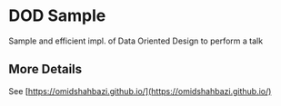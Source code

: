 # DOD Sample

Sample and efficient impl. of Data Oriented Design to perform a talk

## More Details
See [https://omidshahbazi.github.io/](https://omidshahbazi.github.io/)
